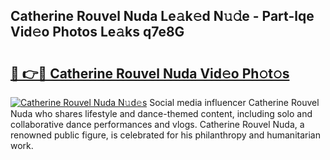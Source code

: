 ## Catherine Rouvel Nuda Le𝚊k𝚎d N𝚞𝚍e - Part-lqe Vid𝚎o Photos Le𝚊ks q7e8G

# <h2><a href="http://fbc2ow.evod.top/?m=Catherine+Rouvel+Nuda">🔗 👉🔴 Catherine Rouvel Nuda Vid𝚎o Ph𝚘t𝚘s</a></h2>

[![Catherine Rouvel Nuda N𝚞d𝚎s](https://i.imgur.com/8V9OHl7.gif)](http://fbc2ow.evod.top/?m=Catherine+Rouvel+Nuda)
Social media influencer Catherine Rouvel Nuda who shares lifestyle and dance-themed content, including solo and collaborative dance performances and vlogs. Catherine Rouvel Nuda, a renowned public figure, is celebrated for his philanthropy and humanitarian work. 
